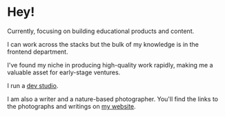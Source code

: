 # Hey!

Currently, focusing on building educational products and content.

I can work across the stacks but the bulk of my knowledge is in the frontend department. 

I've found my niche in producing high-quality work rapidly, making me a valuable asset for early-stage ventures.

I run a [dev studio](https://www.withyhr.com/).

I am also a writer and a nature-based photographer. You'll find the links to the photographs and writings on [my website](https://iamyhr.com/).
